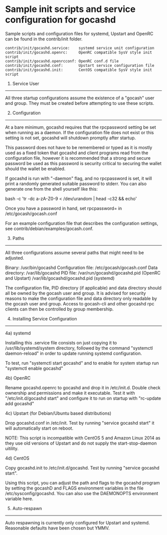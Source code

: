 Sample init scripts and service configuration for gocashd
==========================================================

Sample scripts and configuration files for systemd, Upstart and OpenRC
can be found in the contrib/init folder.

    contrib/init/gocashd.service:    systemd service unit configuration
    contrib/init/gocashd.openrc:     OpenRC compatible SysV style init script
    contrib/init/gocashd.openrcconf: OpenRC conf.d file
    contrib/init/gocashd.conf:       Upstart service configuration file
    contrib/init/gocashd.init:       CentOS compatible SysV style init script

1. Service User
---------------------------------

All three startup configurations assume the existence of a "gocash" user
and group.  They must be created before attempting to use these scripts.

2. Configuration
---------------------------------

At a bare minimum, gocashd requires that the rpcpassword setting be set
when running as a daemon.  If the configuration file does not exist or this
setting is not set, gocashd will shutdown promptly after startup.

This password does not have to be remembered or typed as it is mostly used
as a fixed token that gocashd and client programs read from the configuration
file, however it is recommended that a strong and secure password be used
as this password is security critical to securing the wallet should the
wallet be enabled.

If gocashd is run with "-daemon" flag, and no rpcpassword is set, it will
print a randomly generated suitable password to stderr.  You can also
generate one from the shell yourself like this:

bash -c 'tr -dc a-zA-Z0-9 < /dev/urandom | head -c32 && echo'

Once you have a password in hand, set rpcpassword= in /etc/gocash/gocash.conf

For an example configuration file that describes the configuration settings,
see contrib/debian/examples/gocash.conf.

3. Paths
---------------------------------

All three configurations assume several paths that might need to be adjusted.

Binary:              /usr/bin/gocashd
Configuration file:  /etc/gocash/gocash.conf
Data directory:      /var/lib/gocashd
PID file:            /var/run/gocashd/gocashd.pid (OpenRC and Upstart)
                     /var/lib/gocashd/gocashd.pid (systemd)

The configuration file, PID directory (if applicable) and data directory
should all be owned by the gocash user and group.  It is advised for security
reasons to make the configuration file and data directory only readable by the
gocash user and group.  Access to gocash-cli and other gocashd rpc clients
can then be controlled by group membership.

4. Installing Service Configuration
-----------------------------------

4a) systemd

Installing this .service file consists on just copying it to
/usr/lib/systemd/system directory, followed by the command
"systemctl daemon-reload" in order to update running systemd configuration.

To test, run "systemctl start gocashd" and to enable for system startup run
"systemctl enable gocashd"

4b) OpenRC

Rename gocashd.openrc to gocashd and drop it in /etc/init.d.  Double
check ownership and permissions and make it executable.  Test it with
"/etc/init.d/gocashd start" and configure it to run on startup with
"rc-update add gocashd"

4c) Upstart (for Debian/Ubuntu based distributions)

Drop gocashd.conf in /etc/init.  Test by running "service gocashd start"
it will automatically start on reboot.

NOTE: This script is incompatible with CentOS 5 and Amazon Linux 2014 as they
use old versions of Upstart and do not supply the start-stop-daemon uitility.

4d) CentOS

Copy gocashd.init to /etc/init.d/gocashd. Test by running "service gocashd start".

Using this script, you can adjust the path and flags to the gocashd program by
setting the gocashD and FLAGS environment variables in the file
/etc/sysconfig/gocashd. You can also use the DAEMONOPTS environment variable here.

5. Auto-respawn
-----------------------------------

Auto respawning is currently only configured for Upstart and systemd.
Reasonable defaults have been chosen but YMMV.
